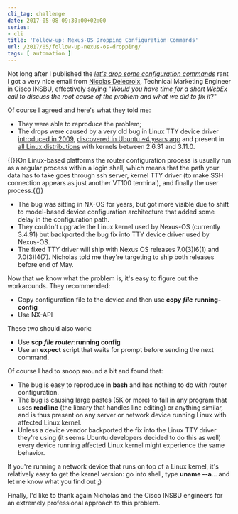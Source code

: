 ```yaml
---
cli_tag: challenge
date: 2017-05-08 09:30:00+02:00
series:
- cli
title: 'Follow-up: Nexus-OS Dropping Configuration Commands'
url: /2017/05/follow-up-nexus-os-dropping/
tags: [ automation ]
---
```

Not long after I published the [*let's drop some configuration commands*](/2017/04/lets-drop-some-random-commands-shall-we/) rant I got a very nice email from [Nicolas Delecroix](https://www.linkedin.com/in/nicolasdelecroix/), Technical Marketing Engineer in Cisco INSBU, effectively saying "*Would you have time for a short WebEx call to discuss the root cause of the problem and what we did to fix it*?"

Of course I agreed and here's what they told me:
<!--more-->
-   They were able to reproduce the problem;
-   The drops were caused by a very old bug in Linux TTY device driver [introduced in 2009](https://git.kernel.org/pub/scm/linux/kernel/git/torvalds/linux.git/commit/?id=3a54297478e6578f96fd54bf4daa1751130aca86), [discovered in Ubuntu \~4 years ago](https://bugs.launchpad.net/ubuntu/+source/linux/+bug/1208740) and present in [all Linux distributions](https://lkml.org/lkml/2013/7/25/205) with kernels between 2.6.31 and 3.11.0.

{{<note>}}On Linux-based platforms the router configuration process is usually run as a regular process within a login shell, which means that the path your data has to take goes through ssh server, kernel TTY driver (to make SSH connection appears as just another VT100 terminal), and finally the user process.{{</note>}}

-   The bug was sitting in NX-OS for years, but got more visible due to shift to model-based device configuration architecture that added some delay in the configuration path.
-   They couldn't upgrade the Linux kernel used by Nexus-OS (currently 3.4.91) but backported the bug fix into TTY device driver used by Nexus-OS.
-   The fixed TTY driver will ship with Nexus OS releases 7.0(3)I6(1) and 7.0(3)I4(7). Nicholas told me they're targeting to ship both releases before end of May.

Now that we know what the problem is, it's easy to figure out the workarounds. They recommended:

-   Copy configuration file to the device and then use **copy** ***file*** **running-config**
-   Use NX-API

These two should also work:

-   Use **scp** ***file router*:running config**
-   Use an **expect** script that waits for prompt before sending the next command.

Of course I had to snoop around a bit and found that:

-   The bug is easy to reproduce in **bash** and has nothing to do with router configuration.
-   The bug is causing large pastes (5K or more) to fail in any program that uses **readline** (the library that handles line editing) or anything similar, and is thus present on any server or network device running Linux with affected Linux kernel.
-   Unless a device vendor backported the fix into the Linux TTY driver they're using (it seems Ubuntu developers decided to do this as well) every device running affected Linux kernel might experience the same behavior.

If you're running a network device that runs on top of a Linux kernel, it's relatively easy to get the kernel version: go into shell, type **uname --a**... and let me know what you find out ;)

Finally, I'd like to thank again Nicholas and the Cisco INSBU engineers for an extremely professional approach to this problem.
